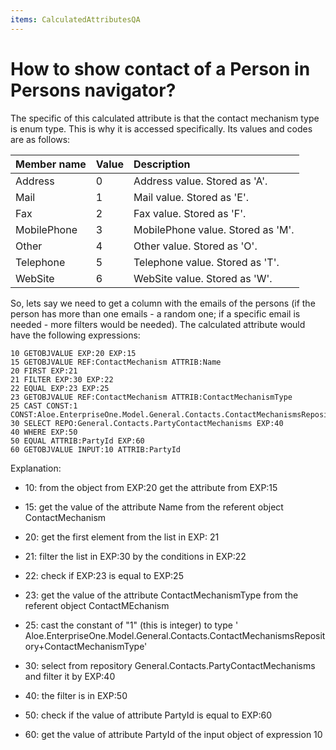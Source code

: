 ```yaml
---
items: CalculatedAttributesQA
---
```


# How to show contact of a Person in Persons navigator?

The specific of this calculated attribute is that the  contact mechanism type is enum type. This is why it is accessed  specifically. Its values and codes are as follows:

| Member name | Value | Description                       |
| :---------- | :---- | :-------------------------------- |
| Address     | 0     | Address value. Stored as 'A'.     |
| Mail        | 1     | Mail value. Stored as 'E'.        |
| Fax         | 2     | Fax value. Stored as 'F'.         |
| MobilePhone | 3     | MobilePhone value. Stored as 'M'. |
| Other       | 4     | Other value. Stored as 'O'.       |
| Telephone   | 5     | Telephone value. Stored as 'T'.   |
| WebSite     | 6     | WebSite value. Stored as 'W'.     |

So, lets say we need to get a column with the emails of the persons (if the person has more than one emails - a random one; if a specific email is  needed - more filters would be needed). The calculated attribute would  have the following expressions:

```
10 GETOBJVALUE EXP:20 EXP:15
15 GETOBJVALUE REF:ContactMechanism ATTRIB:Name
20 FIRST EXP:21 
21 FILTER EXP:30 EXP:22
22 EQUAL EXP:23 EXP:25
23 GETOBJVALUE REF:ContactMechanism ATTRIB:ContactMechanismType
25 CAST CONST:1 CONST:Aloe.EnterpriseOne.Model.General.Contacts.ContactMechanismsRepository+ContactMechanismType
30 SELECT REPO:General.Contacts.PartyContactMechanisms EXP:40
40 WHERE EXP:50 
50 EQUAL ATTRIB:PartyId EXP:60
60 GETOBJVALUE INPUT:10 ATTRIB:PartyId
```



Explanation:

- 10: from the object from EXP:20 get the attribute from EXP:15
- 15: get the value of the attribute Name from the referent object ContactMechanism

- 20: get the first element from the list in EXP: 21

- 21: filter the list in EXP:30 by the conditions in EXP:22

- 22: check if EXP:23 is equal to EXP:25

- 23: get the value of the attribute ContactMechanismType from the referent object ContactMEchanism

- 25: cast the constant of "1" (this is integer) to type '  Aloe.EnterpriseOne.Model.General.Contacts.ContactMechanismsRepository+ContactMechanismType'
- 30: select from repository General.Contacts.PartyContactMechanisms and filter it by EXP:40

- 40: the filter is in EXP:50

- 50: check if the value of attribute PartyId is equal to EXP:60

- 60: get the value of attribute PartyId of the input object of expression 10

